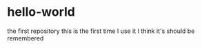 # hello-world
the first repository
this is the first time I use it 
I think it's should be remembered
